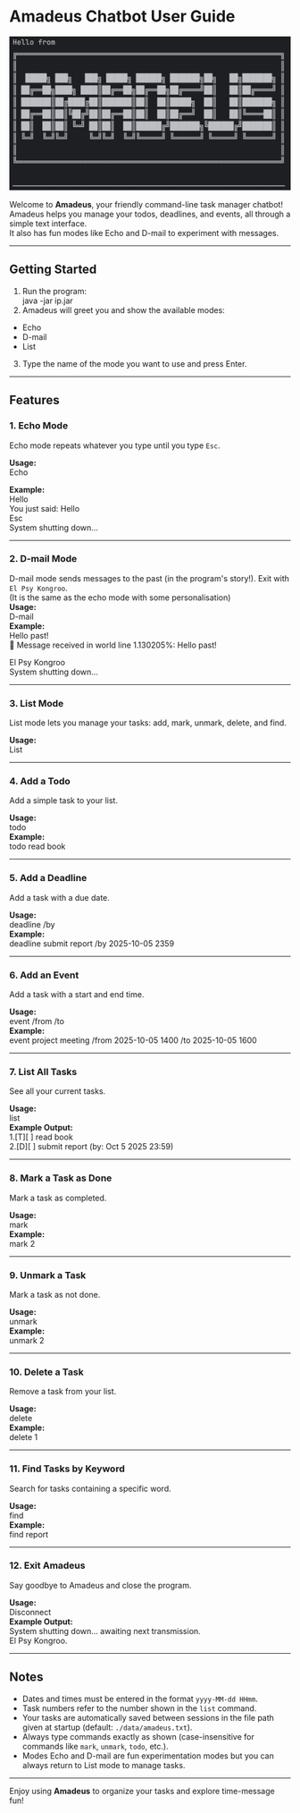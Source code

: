 # Amadeus Chatbot User Guide  
  
![Product screenshot](image_amadeus.png)  
  
Welcome to **Amadeus**, your friendly command-line task manager chatbot!    
Amadeus helps you manage your todos, deadlines, and events, all through a simple text interface.    
It also has fun modes like Echo and D-mail to experiment with messages.  
  
---  
  
## Getting Started  
  
1. Run the program:  
java -jar ip.jar  
2. Amadeus will greet you and show the available modes:  
- Echo  
- D-mail  
- List  
  
3. Type the name of the mode you want to use and press Enter.  
  
---  
  
## Features  
  
### 1. Echo Mode  
Echo mode repeats whatever you type until you type `Esc`.    
  
**Usage:**    
Echo    
  
**Example:**    
Hello    
You just said: Hello    
Esc    
System shutting down...    
  
---  
  
### 2. D-mail Mode  
D-mail mode sends messages to the past (in the program's story!). Exit with `El Psy Kongroo`.  
(It is the same as the echo mode with some personalisation)  
**Usage:**    
D-mail    
**Example:**    
Hello past!    
📧 Message received in world line 1.130205%: Hello past!    

El Psy Kongroo    
System shutting down...    
  
---  
  
### 3. List Mode  
List mode lets you manage your tasks: add, mark, unmark, delete, and find.  
  
**Usage:**    
List    
    
---    
  
### 4. Add a Todo    
Add a simple task to your list.  
  
**Usage:**  
todo <description>  
**Example:**  
todo read book  
  
---  
  
### 5. Add a Deadline  
Add a task with a due date.  
  
**Usage:**  
deadline <description> /by <yyyy-MM-dd HHmm>  
**Example:**  
deadline submit report /by 2025-10-05 2359  

---

### 6. Add an Event  
Add a task with a start and end time.  
  
**Usage:**  
event <description> /from <yyyy-MM-dd HHmm> /to <yyyy-MM-dd HHmm>  
**Example:**  
event project meeting /from 2025-10-05 1400 /to 2025-10-05 1600  
  
---  
  
### 7. List All Tasks  
See all your current tasks.  
   
**Usage:**  
list  
**Example Output:**  
1.[T][ ] read book  
2.[D][ ] submit report (by: Oct 5 2025 23:59)  
  
---  
  
### 8. Mark a Task as Done  
Mark a task as completed.  

**Usage:**  
mark <task number>  
**Example:**  
mark 2  
  
---  
  
### 9. Unmark a Task  
Mark a task as not done.  
  
**Usage:**  
unmark <task number>  
**Example:**  
unmark 2  
  
---  
  
### 10. Delete a Task  
Remove a task from your list.  
  
**Usage:**  
delete <task number>  
**Example:**  
delete 1  
  
---  
  
### 11. Find Tasks by Keyword  
Search for tasks containing a specific word.  
  
**Usage:**  
find <keyword>  
**Example:**  
find report  
  
---  
  
### 12. Exit Amadeus  
Say goodbye to Amadeus and close the program.  
  
**Usage:**  
Disconnect  
**Example Output:**  
System shutting down... awaiting next transmission.  
El Psy Kongroo.  
  
---  
  
## Notes  
  
- Dates and times must be entered in the format `yyyy-MM-dd HHmm`.    
- Task numbers refer to the number shown in the `list` command.    
- Your tasks are automatically saved between sessions in the file path given at startup (default: `./data/amadeus.txt`).    
- Always type commands exactly as shown (case-insensitive for commands like `mark`, `unmark`, `todo`, etc.).    
- Modes Echo and D-mail are fun experimentation modes but you can always return to List mode to manage tasks.  
  
---  
  
Enjoy using **Amadeus** to organize your tasks and explore time-message fun!  
